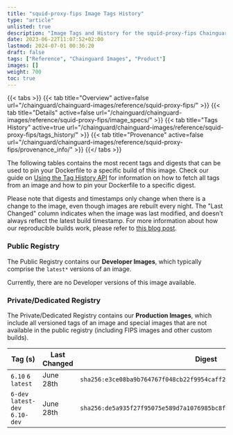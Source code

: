 ```yaml
---
title: "squid-proxy-fips Image Tags History"
type: "article"
unlisted: true
description: "Image Tags and History for the squid-proxy-fips Chainguard Image"
date: 2023-06-22T11:07:52+02:00
lastmod: 2024-07-01 00:36:20
draft: false
tags: ["Reference", "Chainguard Images", "Product"]
images: []
weight: 700
toc: true
---
```


{{< tabs >}}
{{< tab title="Overview" active=false url="/chainguard/chainguard-images/reference/squid-proxy-fips/" >}}
{{< tab title="Details" active=false url="/chainguard/chainguard-images/reference/squid-proxy-fips/image_specs/" >}}
{{< tab title="Tags History" active=true url="/chainguard/chainguard-images/reference/squid-proxy-fips/tags_history/" >}}
{{< tab title="Provenance" active=false url="/chainguard/chainguard-images/reference/squid-proxy-fips/provenance_info/" >}}
{{</ tabs >}}

The following tables contains the most recent tags and digests that can be used to pin your Dockerfile to a specific build of this image. Check our guide on [Using the Tag History API](/chainguard/chainguard-images/using-the-tag-history-api/) for information on how to fetch all tags from an image and how to pin your Dockerfile to a specific digest.

Please note that digests and timestamps only change when there is a change to the image, even though images are rebuilt every night. The "Last Changed" column indicates when the image was last modified, and doesn't always reflect the latest build timestamp. For more information about how our reproducible builds work, please refer to [this blog post](https://www.chainguard.dev/unchained/reproducing-chainguards-reproducible-image-builds).

### Public Registry
The Public Registry contains our **Developer Images**, which typically comprise the `latest*` versions of an image.

Currently, there are no Developer versions of this image available.

### Private/Dedicated Registry
The Private/Dedicated Registry contains our **Production Images**, which include all versioned tags of an image and special images that are not available in the public registry (including FIPS images and other custom builds).

| Tag (s)                          | Last Changed | Digest                                                                    |
|----------------------------------|--------------|---------------------------------------------------------------------------|
|  `6.10` `6` `latest`             | June 28th    | `sha256:e3ce08ba9b764767f048cb22f9954caff2e4bfba140c96d067df8f274439223b` |
|  `6-dev` `latest-dev` `6.10-dev` | June 28th    | `sha256:de5a935f27f95075e589d7a1076985bc8ff211386e300f44d4641caf07e3e78a` |

